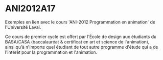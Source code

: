 # ANI2012A17

Exemples en lien avec le cours 'ANI-2012 Programmation en animation' de l'Université Laval.

Ce cours de premier cycle est offert par l'École de design aux étudiants du BASA/CASA (baccalauréat & certificat en art et science de l'animation), ainsi qu'à n'importe quel étudiant de tout autre programme d'étude qui a de l'intérêt pour la programmation et l'animation.

